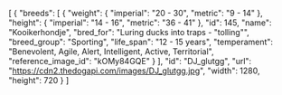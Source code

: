 [
{
"breeds": [
{
"weight": {
"imperial": "20 - 30",
"metric": "9 - 14"
},
"height": {
"imperial": "14 - 16",
"metric": "36 - 41"
},
"id": 145,
"name": "Kooikerhondje",
"bred_for": "Luring ducks into traps - \"tolling\"",
"breed_group": "Sporting",
"life_span": "12 - 15 years",
"temperament": "Benevolent, Agile, Alert, Intelligent, Active, Territorial",
"reference_image_id": "kOMy84GQE"
}
],
"id": "DJ_glutgg",
"url": "https://cdn2.thedogapi.com/images/DJ_glutgg.jpg",
"width": 1280,
"height": 720
}
]